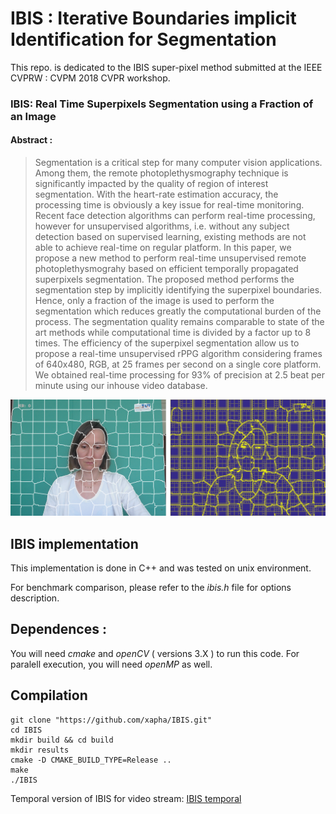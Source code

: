 # IBIS : Iterative Boundaries implicit Identification for Segmentation

This repo. is dedicated to the IBIS super-pixel method submitted at the IEEE CVPRW : CVPM 2018 CVPR workshop.

### IBIS: Real Time Superpixels Segmentation using a Fraction of an Image

#### Abstract : 

> Segmentation is a critical step for many computer vision applications. Among them, the remote photoplethysmography technique is significantly impacted by the quality of region of interest segmentation. With the heart-rate estimation accuracy, the processing time is obviously a key issue for real-time monitoring. Recent face detection algorithms can perform real-time processing, however for unsupervised algorithms, i.e. without any subject detection based on supervised learning, existing methods are not able to achieve real-time on regular platform. In this paper, we propose a new method to perform real-time unsupervised remote photoplethysmograhy based on efficient temporally propagated superpixels segmentation. The proposed method performs the segmentation step by implicitly identifying the superpixel boundaries. Hence, only a fraction of the image is used to perform the segmentation which reduces greatly the computational burden of the process. The segmentation quality remains comparable to state of the art methods while computational time is divided by a factor up to 8 times. The efficiency of the superpixel segmentation allow us to propose a real-time unsupervised rPPG algorithm considering frames of 640x480, RGB, at 25 frames per second on a single core platform. We obtained real-time processing for 93% of precision at 2.5 beat per minute using our inhouse video database.

![alt text](https://github.com/xapha/IBIS/blob/master/intro.png "intro figure")

## IBIS implementation

This implementation is done in C++ and was tested on unix environment.

For benchmark comparison, please refer to the *ibis.h* file for options description.

## Dependences :

You will need *cmake* and *openCV* ( versions 3.X ) to run this code.
For paralell execution, you will need *openMP* as well.

## Compilation


```Shell Session
git clone "https://github.com/xapha/IBIS.git"
cd IBIS
mkdir build && cd build
mkdir results
cmake -D CMAKE_BUILD_TYPE=Release ..
make
./IBIS
```
Temporal version of IBIS for video stream:
[IBIS temporal](https://github.com/xapha/IBIS_Temporal)
